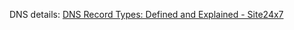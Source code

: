 DNS details: [DNS Record Types: Defined and Explained - Site24x7](https://www.site24x7.com/learn/dns-record-types.html)
